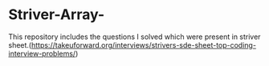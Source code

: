 # Striver-Array-

  This repository includes the questions I solved which were present in striver sheet.(https://takeuforward.org/interviews/strivers-sde-sheet-top-coding-interview-problems/)
